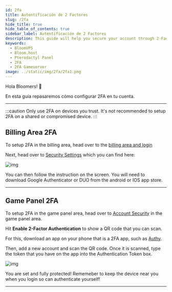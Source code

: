 ```yaml
---
id: 2fa
title: Autentificación de 2 Factores
slug: /2fa
hide_title: true
hide_table_of_contents: true
sidebar_label: Autentificación de 2 Factores
description: This guide will help you secure your account through 2-Factor Authentication
keywords:
  - BloomVPS
  - Bloom.host
  - Pterodactyl Panel
  - 2FA
  - 2FA Gameserver
image: ../static/img/2fa/2fa1.png
---
```

 
Hola Bloomers! 👋

En esta guía repasaremos cómo configurar 2FA en tu cuenta.

---

:::caution
Only use 2FA on devices you trust. It's not recommended to setup 2FA on a shared or compromised device.
:::

## Billing Area 2FA

To setup 2FA in the billing area, head over to the [billing area and login](https://www.bloom.host/portal/clientarea.php)

Next, head over to [Security Settings](https://www.bloom.host/portal/clientarea.php?action=security) which you can find here: 

![img](/imgs/using_the_panel/2fa/1.png)

You can then follow the instruction on the screen. You will need to download Google Authenticator or DUO from the android or IOS app store.

---

## Game Panel 2FA

To setup 2FA in the game panel area, head over to [Account Security](https://mc.bloom.host/account/security) in the game panel area.

Hit **Enable 2-Factor Authentication** to show a QR code that you can scan. 

For this, download an app on your phone that is a 2FA app, such as [Authy](https://authy.com/).

Then, add a new account and scan the QR code. Once it is scanned, type the token that you have on the app into the Authentication Token box.

![img](/imgs/using_the_panel/2fa/2.png)

You are set and fully protected! Rememeber to keep the device near you when you login so can authenticate yourself!

---
